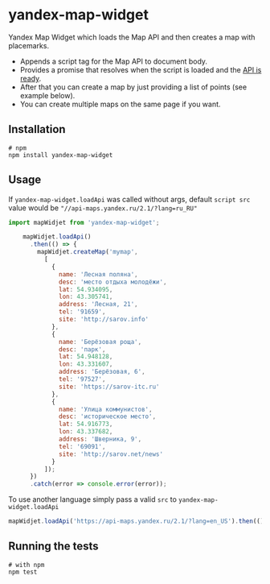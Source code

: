 # yandex-map-widget

Yandex Map Widget which loads the Map API and then creates a map with placemarks.

* Appends a script tag for the Map API to document body.
* Provides a promise that resolves when the script is loaded and the [API is ready](https://tech.yandex.com/maps/doc/jsapi/2.1/dg/concepts/load-docpage/#api-ready).
* After that you can create a map by just providing a list of points (see example below).
* You can create multiple maps on the same page if you want.

## Installation

```shell
# npm
npm install yandex-map-widget

```

## Usage

If `yandex-map-widget.loadApi` was called without args, default `script src` value would be `"//api-maps.yandex.ru/2.1/?lang=ru_RU"`

```javascript
import mapWidjet from 'yandex-map-widget';

    mapWidjet.loadApi()
      .then(() => {
        mapWidjet.createMap('mymap',
          [
            {
              name: 'Лесная поляна',
              desc: 'место отдыха молодёжи',
              lat: 54.934095,
              lon: 43.305741,
              address: 'Лесная, 21',
              tel: '91659',
              site: 'http://sarov.info'
            },
            {
              name: 'Берёзовая роща',
              desc: 'парк',
              lat: 54.948128,
              lon: 43.331607,
              address: 'Берёзовая, 6',
              tel: '97527',
              site: 'https://sarov-itc.ru'
            },
            {
              name: 'Улица коммунистов',
              desc: 'историческое место',
              lat: 54.916773,
              lon: 43.337682,
              address: 'Шверника, 9',
              tel: '69091',
              site: 'http://sarov.net/news'
            }
          ]);
      })
      .catch(error => console.error(error));
```

To use another language simply pass a valid `src` to `yandex-map-widget.loadApi`

```javascript
mapWidjet.loadApi('https://api-maps.yandex.ru/2.1/?lang=en_US').then(() => { /* ... */ })
```


## Running the tests

```shell
# with npm
npm test

```
